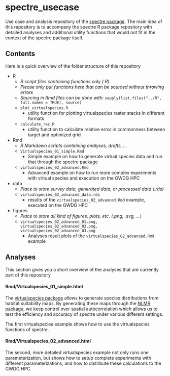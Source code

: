 # spectre_usecase

Use case and analysis repository of the [spectre package](https://github.com/r-spatialecology/spectre).
The main idea of this repository is to accompany the spectre R package repository with detailed analyses and additional utility functions that would not fit in the context of the spectre package itself.

## Contents

Here is a quick overview of the folder structure of this repository

* R
    * *R script files containing functions only (.R)*
    * *Please only put functions here that can be sourced without throwing errors*
    * *Sourcing in Rmd files can be done with:* `sapply(list.files("../R", full.names = TRUE), source)`
    * `plot_virtualspecies.R`
        * utility function for plotting virtualspecies raster stacks in different formats
    * `calculate_rec.R`
        * utility function to calculate relative error in commonness between target and optimized grid
* Rmd
    * *R Markdown scripts containing analyses, drafts, ...*
    * `Virtualspecies_01_simple.Rmd`
        * Simple example on how to generate virtual species data and run that through the spectre package
    * `virtualspecies_02_advanced.Rmd`
        * Advanced example on how to run more complex experiments with virtual species and execution on the GWDG HPC
* data
    * *Place to store survey data, generated data, or processed data (.rds)*
    * `virtualspecies_02_advanced_data.rds`
        * results of the `virtualspecies_02_advanced.Rmd` example, executed on the GWDG HPC
* figures
    * *Place to store all kind of figures, plots, etc. (.png, .svg, ...)*
    * `virtualspecies_02_advanced_01.png, virtualspecies_02_advanced_02.png, virtualspecies_02_advanced_03.png`
        * Analyses result plots of the `virtualspecies_02_advanced.Rmd` example
        

## Analyses

This section gives you a short overview of the analyses that are currently part of this repository

#### Rmd/Virtualspecies_01_simple.html

The [virtualspecies package](https://github.com/Farewe/virtualspecies) allows to generate species distributions from habitat suitability maps. By generating these maps through the [NLMR package](https://github.com/ropensci/NLMR), we keep control over spatial autocorrelation which allows us to test the efficiency and accuracy of spectre under various different settings.

The first virtualspecies example shows how to use the virtualspecies functions of spectre.


#### Rmd/Virtualspecies_02_advanced.html

The second, more detailed virtualspecies example not only runs one parameterization, but shows how to setup complete experiments with different parameterizations, and how to distribute these calculations to the GWDG HPC.






